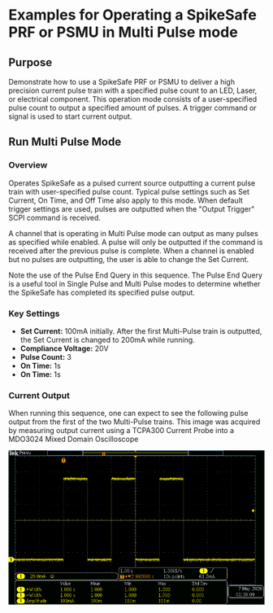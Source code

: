 # Examples for Operating a SpikeSafe PRF or PSMU in Multi Pulse mode

## **Purpose**
Demonstrate how to use a SpikeSafe PRF or PSMU to deliver a high precision current pulse train with a specified pulse count to an LED, Laser, or electrical component. This operation mode consists of a user-specified pulse count to output a specified amount of pulses. A trigger command or signal is used to start current output.

## **Run Multi Pulse Mode**

### Overview 
Operates SpikeSafe as a pulsed current source outputting a current pulse train with user-specified pulse count. Typical pulse settings such as Set Current, On Time, and Off Time also apply to this mode. When default trigger settings are used, pulses are outputted when the "Output Trigger" SCPI command is received. 

A channel that is operating in Multi Pulse mode can output as many pulses as specified while enabled. A pulse will only be outputted if the command is received after the previous pulse is complete. When a channel is enabled but no pulses are outputting, the user is able to change the Set Current.

Note the use of the Pulse End Query in this sequence. The Pulse End Query is a useful tool in Single Pulse and Multi Pulse modes to determine whether the SpikeSafe has completed its specified pulse output.

### Key Settings 
- **Set Current:** 100mA initially. After the first Multi-Pulse train is outputted, the Set Current is changed to 200mA while running.
- **Compliance Voltage:** 20V
- **Pulse Count:** 3
- **On Time:** 1s
- **On Time:** 1s

### Current Output
When running this sequence, one can expect to see the following pulse output from the first of the two Multi-Pulse trains. This image was acquired by measuring output current using a TCPA300 Current Probe into a MDO3024 Mixed Domain Oscilloscope

![](multi_pulse_output.png)
